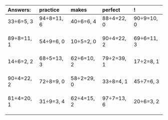 | Answers: | practice | makes | perfect | ! |
| :--- | :--- | :--- | :--- | :--- |
| 33÷6=5, 3 | 94÷8=11, 6 | 40÷6=6, 4 | 88÷4=22, 0 | 90÷9=10, 0 | 
|   |   |   |   |   | 
|   |   |   |   |   | 
|   |   |   |   |   | 
| 89÷8=11, 1 | 54÷9=6, 0 | 10÷5=2, 0 | 90÷4=22, 2 | 69÷6=11, 3 | 
|   |   |   |   |   | 
|   |   |   |   |   | 
|   |   |   |   |   | 
| 14÷6=2, 2 | 68÷5=13, 3 | 62÷6=10, 2 | 79÷2=39, 1 | 17÷2=8, 1 | 
|   |   |   |   |   | 
|   |   |   |   |   | 
|   |   |   |   |   | 
| 90÷4=22, 2 | 72÷8=9, 0 | 58÷2=29, 0 | 33÷8=4, 1 | 45÷7=6, 3 | 
|   |   |   |   |   | 
|   |   |   |   |   | 
|   |   |   |   |   | 
| 81÷4=20, 1 | 31÷9=3, 4 | 62÷4=15, 2 | 97÷7=13, 6 | 20÷6=3, 2 | 
|   |   |   |   |   | 
|   |   |   |   |   | 
|   |   |   |   |   | 
